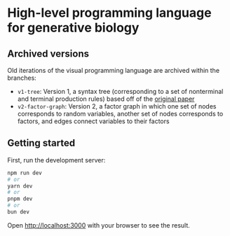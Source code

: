 # High-level programming language for generative biology

## Archived versions

Old iterations of the visual programming language are archived within the branches:
- `v1-tree`: Version 1, a syntax tree (corresponding to a set of nonterminal and terminal production rules) based off of the [original paper](https://www.biorxiv.org/content/10.1101/2022.12.21.521526v1.full)
- `v2-factor-graph`: Version 2, a factor graph in which one set of nodes corresponds to random variables, another set of nodes corresponds to factors, and edges connect variables to their factors

## Getting started

First, run the development server:

```bash
npm run dev
# or
yarn dev
# or
pnpm dev
# or
bun dev
```

Open [http://localhost:3000](http://localhost:3000) with your browser to see the result.
